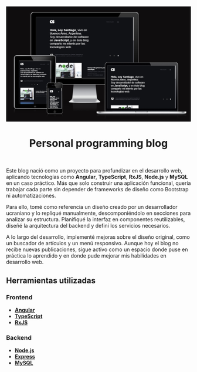 <p align ="center">
  <img src="https://github.com/santiagocarranz-a/personal-programming-blog-frontend-pb/blob/main/imagen%20de%20presentacion%20de%20app%20blog%20personal%20de%20programacion.png" alt="imagen de presentacion del sitio web"/>
</p>

<h1 align="center">Personal programming blog</h1>
<br>

Este blog nació como un proyecto para profundizar en el desarrollo web, aplicando tecnologías como **Angular**, **TypeScript**, **RxJS**, **Node.js** y **MySQL** en un caso práctico. Más que solo construir una aplicación funcional, quería trabajar cada parte sin depender de frameworks de diseño como Bootstrap ni automatizaciones.

Para ello, tomé como referencia un diseño creado por un desarrollador ucraniano y lo repliqué manualmente, descomponiéndolo en secciones para analizar su estructura. Planifiqué la interfaz en componentes reutilizables, diseñé la arquitectura del backend y definí los servicios necesarios.

A lo largo del desarrollo, implementé mejoras sobre el diseño original, como un buscador de artículos y un menú responsivo. Aunque hoy el blog no recibe nuevas publicaciones, sigue activo como un espacio donde puse en práctica lo aprendido y en donde pude mejorar mis habilidades en desarrollo web.

## Herramientas utilizadas

### Frontend
* [**Angular**](https://angular.io/)
* [**TypeScript**](https://www.typescriptlang.org/)
* [**RxJS**](https://rxjs.dev/)

### Backend
* [**Node.js**](https://nodejs.org/es)
* [**Express**](https://expressjs.com/es/)
* [**MySQL**](https://www.mysql.com/)
